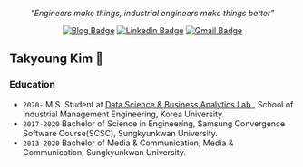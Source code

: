 

<div align=center>
  
<i> "Engineers make things, industrial engineers make things better" </i>

</div>

<div align=center>

[![Blog Badge](http://img.shields.io/badge/-Tech%20blog-black?style=flat-square&logo=github&link=https://youngerous.github.io/)](https://youngerous.github.io/) 
[![Linkedin Badge](https://img.shields.io/badge/-LinkedIn-blue?style=flat-square&logo=Linkedin&logoColor=white&link=https://www.linkedin.com/in/takyoung-kim-03b091193/)](https://www.linkedin.com/in/takyoung-kim-03b091193/) 
[![Gmail Badge](https://img.shields.io/badge/-Gmail-d14836?style=flat-square&logo=Gmail&logoColor=white&link=mailto:takyoung_kim@korea.ac.kr)](mailto:takyoung_kim@korea.ac.kr)

</div>

## Takyoung Kim 🎨


### Education
- ```2020-``` M.S. Student at [Data Science & Business Analytics Lab.](http://dsba.korea.ac.kr/), School of Industrial Management Engineering, Korea University.
- ```2017-2020``` Bachelor of Science in Engineering, Samsung Convergence Software Course(SCSC), Sungkyunkwan University.
- ```2013-2020``` Bachelor of Media & Communication, Media & Communication, Sungkyunkwan University.






<!--
**youngerous/youngerous** is a ✨ _special_ ✨ repository because its `README.md` (this file) appears on your GitHub profile.

Here are some ideas to get you started:

- 🔭 I’m currently working on ...
- 🌱 I’m currently learning ...
- 👯 I’m looking to collaborate on ...
- 🤔 I’m looking for help with ...
- 💬 Ask me about ...
- 📫 How to reach me: ...
- 😄 Pronouns: ...
- ⚡ Fun fact: ...
-->
